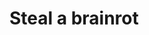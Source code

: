 <html lang="ru">
<head>
    <meta charset="UTF-8">
    <meta name="viewport" content="width=device-width, initial-scale=1.0">
    <title>skibidi</title>
</head>
<body>
    <h1>Steal a brainrot</h1>
</body>
</html>

